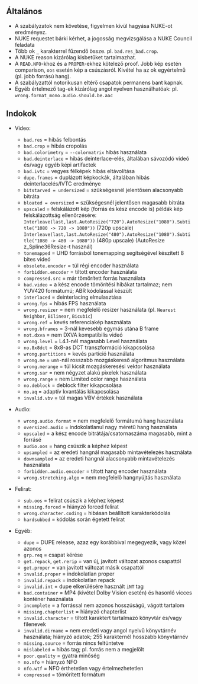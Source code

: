 ## Általános
 - A szabályzatok nem követése, figyelmen kívül hagyása NUKE-ot eredményez.
 - NUKE requestet bárki kérhet, a jogosság megvizsgálása a NUKE Council feladata
 - Több ok `_` karakterrel fűzendő össze. pl. `bad.res_bad.crop`.
 - A NUKE reason kizárólag kisbetűket tartalmazhat.
 - A `READ.NFO`-khoz és a `PROPER`-ekhez kötelező proof. Jobb kép esetén comparison, `oos` esetén kép a csúszásról. Kivétel ha az ok egyértelmű (pl. jobb forrású hang).
 - A szabályzattól notorikusan eltérő csapatok permanens bant kapnak.
 - Egyéb értelmező tag-ek kizárólag angol nyelven használhatóak: pl. `wrong.format_mono.audio.should.be.aac`

## Indokok
 - Video:
    - `bad.res` = hibás felbontás
    - `bad.crop` = hibás cropolás
    - `bad.colorimetry` = `--colormatrix` hibás használata
    - `bad.deinterlace` = hibás deinterlace-elés, általában sávozódó videó és/vagy egyéb képi artifactek
    - `bad.ivtc` = vegyes félképek hibás eltávolítása
    - `dupe.frames` = duplázott képkockák, általában hibás deinterlacelés/IVTC eredménye
    - `bitstarved = undersized` = szükségesnél jelentősen alacsonyabb bitráta
    - `bloated = oversized` = szükségesnél jelentősen magasabb bitráta
    - `upscaled` = felskálázott kép (forrás és kész encode is)
       példák kép felskálázottság ellenőrzésére:
      `Interleave(last,last.AutoResize("720").AutoResize("1080").Subtitle("1080 -> 720 -> 1080"))` (720p upscale)
      `Interleave(last,last.AutoResize("480").AutoResize("1080").Subtitle("1080 -> 480 -> 1080"))` (480p upscale)
      (AutoResize z_Spline36Resize-t használ)
    - `tonemapped` = UHD forrásból tonemapping segítségével készített 8 bites videó
    - `obsolete.encoder` = túl régi encoder használata
    - `forbidden.encoder` = tiltott encoder használata
    - `compressed.src` = már tömörített forrás használata
    - `bad.video` = a kész encode tömörítési hibákat tartalmaz; nem YUV420 formátumú; ABR kódolással készült
    - `interlaced` = deinterlacing elmulasztása
    - `wrong.fps` = hibás FPS használata
    - `wrong.resizer` = nem megfelelő resizer használata (pl. `Nearest Neighbor`, `Bilinear`, `Bicubic`)
    - `wrong.ref` = kevés referenciakép használata
    - `wrong.bframes` = 3-nál kevesebb egymás utána B frame
    - `not.dxva` = nem DXVA kompatibilis videó
    - `wrong.level` = L4.1-nél magasabb Level használata
    - `no.8x8dct` = 8x8-as DCT transzformáció kikapcsolása
    - `wrong.partitions` = kevés partíció használata
    - `wrong.me` = `umh`-nál rosszabb mozgáskereső algoritmus használata
    - `wrong.merange` = túl kicsit mozgáskeresési vektor használata
    - `wrong.sar` = nem négyzet alakú pixelek használata
    - `wrong.range` = nem Limited color range használata
    - `no.deblock` = deblock filter kikapcsolása
    - `no.aq` = adaptív kvantálás kikapcsolása
    - `invalid.vbv` = túl magas VBV értékek használata
    
 - Audio:
    - `wrong.audio.format` = nem megfelelő formátumú hang használata
    - `oversized.audio` = indokolatlanul nagy méretű hang használata
    - `upscaled` = a kész encode bitrátája/csatornaszáma magasabb, mint a forrásé
    - `audio.oos` = hang csúszik a képhez képest
    - `upsampled` = az eredeti hangnál magasabb mintavételezés használata
    - `downsampled` = az eredeti hangnál alacsonyabb mintavételezés használata
    - `forbidden.audio.encoder` = tiltott hang encoder használata
    - `wrong.stretching.algo` = nem megfelelő hangnyújtás használata
    
 - Felirat:
    - `sub.oos` = felirat csúszik a képhez képest
    - `missing.forced` = hiányzó forced felirat
    - `wrong.character.coding` = hibásan beállított karakterkódolás
    - `hardsubbed` = kódolás során égetett felirat

 - Egyéb:
    - `dupe` = DUPE release, azaz egy korábbival megegyezik, vagy közel azonos
    - `grp.req` = csapat kérése
    - `get.repack`, `get.rerip` = van új, javított változat azonos csapattól
    - `get.proper` = van javított változat másik csapattól
    - `invalid.proper` = indokolatlan proper
    - `invalid.repack` = indokolatlan repack
    - `invalid.int` = dupe elkerülésére használt `iNT` tag
    - `bad.container` = MP4 (kivétel Dolby Vision esetén) és hasonló vicces konténer használata
    - `incomplete` = a forrással nem azonos hosszúságú, vágott tartalom
    - `missing.chapterlist` = hiányzó chapterlist
    - `invalid.character` = tiltott karaktert tartalmazó könyvtár és/vagy filenevek
    - `invalid.dirname` = nem eredeti vagy angol nyelvű könyvtárnév használata; hiányzó adatok; 255 karakternél hosszabb könyvtárnév
    - `missing.source` = forrás nincs feltüntetve
    - `mislabeled` = hibás tag; pl. forrás nem a megjelölt
    - `poor.quality` = gyatra minőség
    - `no.nfo` = hiányzó NFO
    - `nfo.wtf` = NFO érthetetlen vagy értelmezhetetlen
    - `compressed` = tömörített formátum
